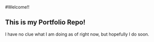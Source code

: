 #Welcome!!

## This is my Portfolio Repo!
I have no clue what I am doing as of right now, but hopefully I do soon.

